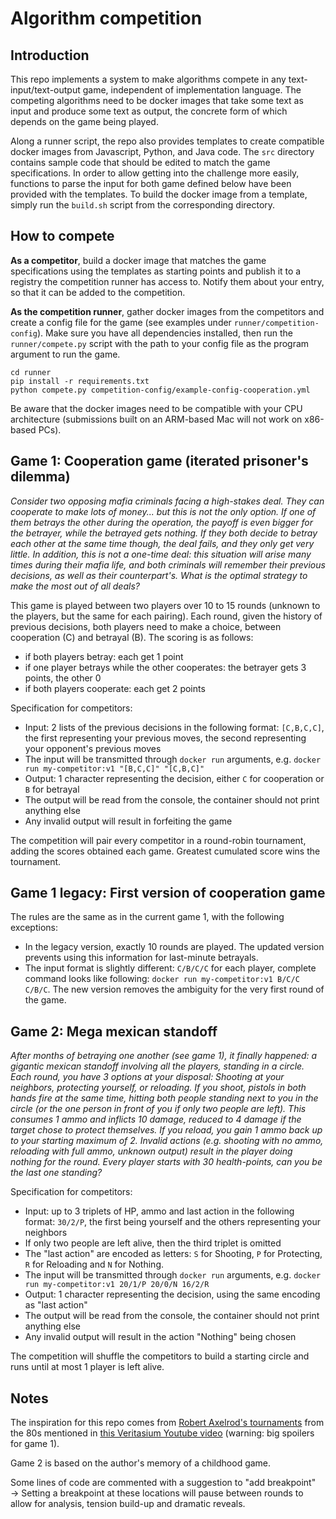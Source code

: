 # Algorithm competition

## Introduction

This repo implements a system to make algorithms compete in any text-input/text-output game, independent of implementation language. The competing algorithms need to be docker images that take some text as input and produce some text as output, the concrete form of which depends on the game being played.

Along a runner script, the repo also provides templates to create compatible docker images from Javascript, Python, and Java code. The `src` directory contains sample code that should be edited to match the game specifications. In order to allow getting into the challenge more easily, functions to parse the input for both game defined below have been provided with the templates. To build the docker image from a template, simply run the `build.sh` script from the corresponding directory.

## How to compete

**As a competitor**, build a docker image that matches the game specifications using the templates as starting points and publish it to a registry the competition runner has access to. Notify them about your entry, so that it can be added to the competition.

**As the competition runner**, gather docker images from the competitors and create a config file for the game (see examples under `runner/competition-config`). Make sure you have all dependencies installed, then run the `runner/compete.py` script with the path to your config file as the program argument to run the game.

```shell
cd runner
pip install -r requirements.txt
python compete.py competition-config/example-config-cooperation.yml
```

Be aware that the docker images need to be compatible with your CPU architecture (submissions built on an ARM-based Mac will not work on x86-based PCs).

## Game 1: Cooperation game (iterated prisoner's dilemma)

_Consider two opposing mafia criminals facing a high-stakes deal. They can cooperate to make lots of money... but this is not the only option. If one of them betrays the other during the operation, the payoff is even bigger for the betrayer, while the betrayed gets nothing. If they both decide to betray each other at the same time though, the deal fails, and they only get very little. In addition, this is not a one-time deal: this situation will arise many times during their mafia life, and both criminals will remember their previous decisions, as well as their counterpart's. What is the optimal strategy to make the most out of all deals?_

This game is played between two players over 10 to 15 rounds (unknown to the players, but the same for each pairing). Each round, given the history of previous decisions, both players need to make a choice, between cooperation (C) and betrayal (B). The scoring is as follows:
* if both players betray: each get 1 point
* if one player betrays while the other cooperates: the betrayer gets 3 points, the other 0
* if both players cooperate: each get 2 points

Specification for competitors:
* Input: 2 lists of the previous decisions in the following format: `[C,B,C,C]`, the first representing your previous moves, the second representing your opponent's previous moves
* The input will be transmitted through `docker run` arguments, e.g. `docker run my-competitor:v1 "[B,C,C]" "[C,B,C]"`
* Output: 1 character representing the decision, either `C` for cooperation or `B` for betrayal
* The output will be read from the console, the container should not print anything else
* Any invalid output will result in forfeiting the game

The competition will pair every competitor in a round-robin tournament, adding the scores obtained each game. Greatest cumulated score wins the tournament.

## Game 1 legacy: First version of cooperation game

The rules are the same as in the current game 1, with the following exceptions:
* In the legacy version, exactly 10 rounds are played. The updated version prevents using this information for last-minute betrayals.
* The input format is slightly different: `C/B/C/C` for each player, complete command looks like following: `docker run my-competitor:v1 B/C/C C/B/C`. The new version removes the ambiguity for the very first round of the game.

## Game 2: Mega mexican standoff

_After months of betraying one another (see game 1), it finally happened: a gigantic mexican standoff involving all the players, standing in a circle. Each round, you have 3 options at your disposal: Shooting at your neighbors, protecting yourself, or reloading. If you shoot, pistols in both hands fire at the same time, hitting both people standing next to you in the circle (or the one person in front of you if only two people are left). This consumes 1 ammo and inflicts 10 damage, reduced to 4 damage if the target chose to protect themselves. If you reload, you gain 1 ammo back up to your starting maximum of 2. Invalid actions (e.g. shooting with no ammo, reloading with full ammo, unknown output) result in the player doing nothing for the round. Every player starts with 30 health-points, can you be the last one standing?_

Specification for competitors:
* Input: up to 3 triplets of HP, ammo and last action in the following format: `30/2/P`, the first being yourself and the others representing your neighbors
* If only two people are left alive, then the third triplet is omitted
* The "last action" are encoded as letters: `S` for Shooting, `P` for Protecting, `R` for Reloading and `N` for Nothing.
* The input will be transmitted through `docker run` arguments, e.g. `docker run my-competitor:v1 20/1/P 20/0/N 16/2/R`
* Output: 1 character representing the decision, using the same encoding as "last action"
* The output will be read from the console, the container should not print anything else
* Any invalid output will result in the action "Nothing" being chosen

The competition will shuffle the competitors to build a starting circle and runs until at most 1 player is left alive.

## Notes

The inspiration for this repo comes from [Robert Axelrod's tournaments](https://www.wikiwand.com/en/articles/The_Evolution_of_Cooperation#Background:_Axelrod's_tournaments) from the 80s mentioned in [this Veritasium Youtube video](https://www.youtube.com/watch?v=mScpHTIi-kM) (warning: big spoilers for game 1).

Game 2 is based on the author's memory of a childhood game.

Some lines of code are commented with a suggestion to "add breakpoint" → Setting a breakpoint at these locations will pause between rounds to allow for analysis, tension build-up and dramatic reveals.

